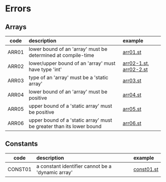 # Errors

## Arrays

| code | description | example |
|:----:|:------------|:--------|
| ARR01 | lower bound of an 'array' must be determined at compile-time | [arr01.st](tests/bad/arr01.st) |
| ARR02 | lower/upper bound of an 'array' must have type 'int' | [arr02-1.st](tests/bad/arr02-1.st), [arr02-2.st](tests/bad/arr02-2.st) |
| ARR03 | type of an 'array' must be a 'static array' | [arr03.st](tests/bad/arr03.st) |
| ARR04 | lower bound of an 'array' must be positive | [arr04.st](tests/bad/arr04.st) |
| ARR05 | upper bound of a 'static array' must be positive | [arr05.st](tests/bad/arr05.st) |
| ARR06 | upper bound of a 'static array' must be greater than its lower bound | [arr06.st](tests/bad/arr06.st) |

## Constants

| code | description | example |
|:----:|:------------|:--------|
| CONST01 | a constant identifier cannot be a 'dynamic array' | [const01.st](tests/bad/const01.st) |
